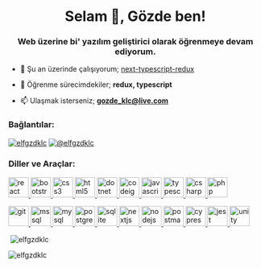 <h1 align="center">Selam 👋, Gözde ben!</h1>
<h3 align="center">Web üzerine bi' yazılım geliştirici olarak öğrenmeye devam ediyorum.</h3>

- 🔭 Şu an üzerinde çalışıyorum; [next-typescript-redux](https://github.com/elfgzdklc/next-typescript-redux)

- 🌱 Öğrenme sürecimdekiler; **redux, typescript**

- 📫 Ulaşmak isterseniz; **gozde_klc@live.com**


<h3 align="left">Bağlantılar:</h3>
<p align="left">
<a href="https://linkedin.com/in/elfgzdklc" target="blank"><img align="center" src="https://img.shields.io/badge/LinkedIn-0077B5?style=for-the-badge&logo=linkedin&logoColor=white" alt="elfgzdklc"/></a>
<a href="https://medium.com/@elfgzdklc" target="blank"><img align="center" src="https://img.shields.io/badge/Medium-12100E?style=for-the-badge&logo=medium&logoColor=white" alt="@elfgzdklc"  /></a>
</p>

<h3 align="left">Diller ve Araçlar:</h3>
<p align="left"> 
  <a href="https://reactjs.org/" target="_blank" rel="noreferrer"> <img src="https://skillicons.dev/icons?i=react" alt="react" width="40" height="40"/> </a> 
  <a href="https://getbootstrap.com" target="_blank" rel="noreferrer"> <img src="https://skillicons.dev/icons?i=bootstrap" alt="bootstrap" width="40" height="40"/> </a> 
   <a href="https://www.w3schools.com/css/" target="_blank" rel="noreferrer"> <img src="https://skillicons.dev/icons?i=css" alt="css3" width="40" height="40"/> </a> 
   <a href="https://www.w3.org/html/" target="_blank" rel="noreferrer"> <img src="https://skillicons.dev/icons?i=html" alt="html5" width="40" height="40"/> </a>
   <a href="https://dotnet.microsoft.com/" target="_blank" rel="noreferrer"> <img src="https://skillicons.dev/icons?i=dotnet" alt="dotnet" width="40" height="40"/> </a> 
  <a href="https://codeigniter.com" target="_blank" rel="noreferrer"> <img src="https://cdn.worldvectorlogo.com/logos/codeigniter.svg" alt="codeigniter" width="40" height="40"/> </a> 
  <a href="https://developer.mozilla.org/en-US/docs/Web/JavaScript" target="_blank" rel="noreferrer"> <img src="https://skillicons.dev/icons?i=js" alt="javascript" width="40" height="40"/> </a> 
   <a href="https://www.typescriptlang.org/" target="_blank" rel="noreferrer"> <img src="https://skillicons.dev/icons?i=ts" alt="typescript" width="40" height="40"/> </a> 
  <a href="https://www.w3schools.com/cs/" target="_blank" rel="noreferrer"> <img src="https://skillicons.dev/icons?i=cs" alt="csharp" width="40" height="40"/> </a> 
  <a href="https://www.php.net" target="_blank" rel="noreferrer"> <img src="https://skillicons.dev/icons?i=php" alt="php" width="40" height="40"/> </a> 
  
  <a href="https://git-scm.com/" target="_blank" rel="noreferrer"> <img src="https://skillicons.dev/icons?i=git" alt="git" width="40" height="40"/> </a> 
   <a href="https://www.microsoft.com/en-us/sql-server" target="_blank" rel="noreferrer"> <img src="https://www.svgrepo.com/show/303229/microsoft-sql-server-logo.svg" alt="mssql" width="40" height="40"/> </a> 
  <a href="https://www.mysql.com/" target="_blank" rel="noreferrer"> <img src="https://skillicons.dev/icons?i=mysql" alt="mysql" width="40" height="40"/> </a> 
   <a href="https://www.postgresql.org" target="_blank" rel="noreferrer"> <img src="https://skillicons.dev/icons?i=postgres" alt="postgresql" width="40" height="40"/> </a>
    <a href="https://www.sqlite.org/" target="_blank" rel="noreferrer"> <img src="https://skillicons.dev/icons?i=sqlite" alt="sqlite" width="40" height="40"/> </a> 
  <a href="https://nextjs.org/" target="_blank" rel="noreferrer"> <img src="https://skillicons.dev/icons?i=nextjs" alt="nextjs" width="40" height="40"/> </a> 
<a href="https://nodejs.org" target="_blank" rel="noreferrer"> <img src="https://skillicons.dev/icons?i=nodejs" alt="nodejs" width="40" height="40"/> </a>
  <a href="https://postman.com" target="_blank" rel="noreferrer"> <img src="https://skillicons.dev/icons?i=postman" alt="postman" width="40" height="40"/> </a> 
  <a href="https://www.cypress.io" target="_blank" rel="noreferrer"> <img src="https://raw.githubusercontent.com/simple-icons/simple-icons/6e46ec1fc23b60c8fd0d2f2ff46db82e16dbd75f/icons/cypress.svg" alt="cypress" width="40" height="40"/> </a> 
    <a href="https://jestjs.io" target="_blank" rel="noreferrer"> <img src="https://skillicons.dev/icons?i=jest" alt="jest" width="40" height="40"/> </a> 
  <a href="https://unity.com/" target="_blank" rel="noreferrer"> <img src="https://skillicons.dev/icons?i=unity" alt="unity" width="40" height="40"/> </a> 
</p>

<p>&nbsp;<img align="center" src="https://github-readme-stats.vercel.app/api?username=elfgzdklc&show_icons=true&locale=en" alt="elfgzdklc" /></p>

<p><img align="left" src="https://github-readme-stats.vercel.app/api/top-langs/?username=elfgzdklc" alt="elfgzdklc" /></p>
